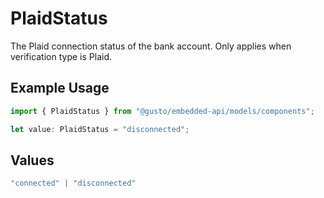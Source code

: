 # PlaidStatus

The Plaid connection status of the bank account. Only applies when verification type is Plaid.

## Example Usage

```typescript
import { PlaidStatus } from "@gusto/embedded-api/models/components";

let value: PlaidStatus = "disconnected";
```

## Values

```typescript
"connected" | "disconnected"
```